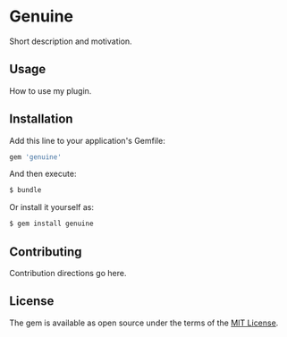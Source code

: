 # Genuine
Short description and motivation.

## Usage
How to use my plugin.

## Installation
Add this line to your application's Gemfile:

```ruby
gem 'genuine'
```

And then execute:
```bash
$ bundle
```

Or install it yourself as:
```bash
$ gem install genuine
```

## Contributing
Contribution directions go here.

## License
The gem is available as open source under the terms of the [MIT License](https://opensource.org/licenses/MIT).
